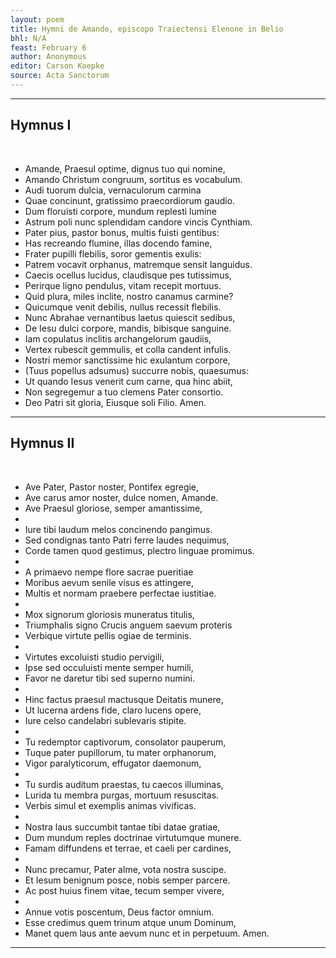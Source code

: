 ```yaml
---
layout: poem
title: Hymni de Amando, episcopo Traiectensi Elenone in Belio
bhl: N/A
feast: February 6
author: Anonymous
editor: Carson Koepke
source: Acta Sanctorum
---
```


---

## Hymnus I
&nbsp;  
- Amande, Praesul optime,     dignus tuo qui nomine,
- Amando Christum congruum,     sortitus es vocabulum.		
- Audi tuorum dulcia,     vernaculorum carmina
- Quae concinunt, gratissimo     praecordiorum gaudio.
- Dum floruisti corpore,     mundum replesti lumine
- Astrum poli nunc splendidam     candore vincis Cynthiam.	
- Pater pius, pastor bonus,     multis fuisti gentibus:
- Has recreando flumine,     illas docendo famine,		
- Frater pupilli flebilis,     soror gementis exulis:
- Patrem vocavit orphanus,     matremque sensit languidus.
- Caecis ocellus lucidus,     claudisque pes tutissimus,
- Perirque ligno pendulus,     vitam recepit mortuus.
- Quid plura, miles inclite,     nostro canamus carmine?
- Quicumque venit debilis,     nullus recessit flebilis.
- Nunc Abrahae vernantibus     laetus quiescit sedibus,
- De Iesu dulci corpore,     mandis, bibisque sanguine.
- Iam copulatus inclitis     archangelorum gaudiis,
- Vertex rubescit gemmulis,     et colla candent infulis.
- Nostri memor sanctissime     hic exulantum corpore,
- (Tuus popellus adsumus)     succurre nobis, quaesumus:
- Ut quando Iesus venerit     cum carne, qua hinc abiit,
- Non segregemur a tuo     clemens Pater consortio.
- Deo Patri sit gloria,     Eiusque soli Filio. Amen.

---

## Hymnus II
&nbsp;  
- Ave Pater, Pastor noster,     Pontifex egregie,
- Ave carus amor noster,     dulce nomen, Amande.
- Ave Praesul gloriose,     semper amantissime,
-  
- Iure tibi laudum melos     concinendo pangimus.
- Sed condignas tanto     Patri ferre laudes nequimus,
- Corde tamen quod gestimus,     plectro linguae promimus.
-  
- A primaevo nempe flore     sacrae pueritiae
- Moribus aevum senile     visus es attingere,
- Multis et normam praebere     perfectae iustitiae.
-  
- Mox signorum gloriosis     muneratus titulis,
- Triumphalis signo Crucis     anguem saevum proteris
- Verbique virtute pellis     ogiae de terminis.
-  
- Virtutes excoluisti     studio pervigili,
- Ipse sed occuluisti     mente semper humili,
- Favor ne daretur tibi     sed superno numini.
-  
- Hinc factus praesul mactusque     Deitatis munere,
- Ut lucerna ardens fide,     claro lucens opere,
- Iure celso candelabri     sublevaris stipite.
-  
- Tu redemptor captivorum,     consolator pauperum,
- Tuque pater pupillorum,     tu mater orphanorum,
- Vigor paralyticorum,     effugator daemonum,
-  
- Tu surdis auditum praestas,     tu caecos illuminas,
- Lurida tu membra purgas,     mortuum resuscitas.
- Verbis simul et exemplis     animas vivificas.
-  
- Nostra laus succumbit tantae     tibi datae gratiae,
- Dum mundum reples doctrinae     virtutumque munere.
- Famam diffundens et terrae,     et caeli per cardines,
-  
- Nunc precamur, Pater alme,     vota nostra suscipe.
- Et Iesum benignum posce,     nobis semper parcere.
- Ac post huius finem vitae,     tecum semper vivere,
-  
- Annue votis poscentum,     Deus factor omnium.
- Esse credimus quem trinum     atque unum Dominum,
- Manet quem laus ante aevum     nunc et in perpetuum. Amen.

---
